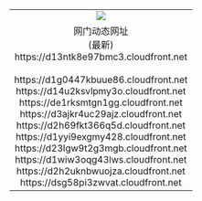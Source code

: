 ﻿<table>
  <tr></tr>
  <tr><td colspan=2 align=center><img src="https://d13ntk8e97bmc3.cloudfront.net/Up/oGate.jpg" /></td></tr>
  <tr><td colspan=2 align=center>网门动态网址<br/>(最新)
<br>https://d13ntk8e97bmc3.cloudfront.net
<br/>
<br>https://d1g0447kbuue86.cloudfront.net
<br>https://d14u2ksvlpmy3o.cloudfront.net
<br>https://de1rksmtgn1gg.cloudfront.net
<br>https://d3ajkr4uc29ajz.cloudfront.net
<br>https://d2h69fkt366q5d.cloudfront.net
<br>https://d1yyi9exgmy428.cloudfront.net
<br>https://d23lgw9t2g3mgb.cloudfront.net
<br>https://d1wiw3oqg43lws.cloudfront.net
<br>https://d2h2uknbwuojza.cloudfront.net
<br>https://dsg58pi3zwvat.cloudfront.net
    </td>
  </tr>
</table>
